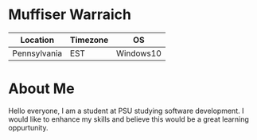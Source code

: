 # Muffiser Warraich

Location | Timezone | OS
-------- | -------- | --
Pennsylvania | EST | Windows10

# About Me
Hello everyone, I am a student at PSU studying software development. I would like to enhance my skills and believe this would be a great learning oppurtunity.


